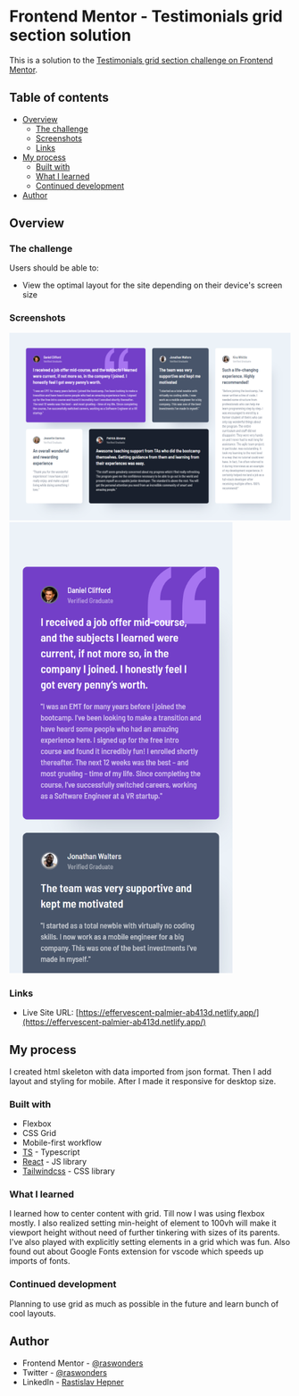# Frontend Mentor - Testimonials grid section solution

This is a solution to the [Testimonials grid section challenge on Frontend Mentor](https://www.frontendmentor.io/challenges/testimonials-grid-section-Nnw6J7Un7).

## Table of contents

- [Overview](#overview)
  - [The challenge](#the-challenge)
  - [Screenshots](#screenshot)
  - [Links](#links)
- [My process](#my-process)
  - [Built with](#built-with)
  - [What I learned](#what-i-learned)
  - [Continued development](#continued-development)
- [Author](#author)

## Overview

### The challenge

Users should be able to:

- View the optimal layout for the site depending on their device's screen size

### Screenshots

<img src="./screenshots/desktop.png" alt="Screenshot" width="1270">
<img src="./screenshots/mobile.png" alt="Screenshot" width="400">

### Links

- Live Site URL: [https://effervescent-palmier-ab413d.netlify.app/](https://effervescent-palmier-ab413d.netlify.app/)

## My process

I created html skeleton with data imported from json format. Then I add layout and styling for mobile. After I made it responsive for desktop size.

### Built with

- Flexbox
- CSS Grid
- Mobile-first workflow
- [TS](https://www.typescriptlang.org/) - Typescript
- [React](https://reactjs.org/) - JS library
- [Tailwindcss](https://tailwindcss.com/) - CSS library

### What I learned

I learned how to center content with grid. Till now I was using flexbox mostly. I also realized setting min-height of element to 100vh will make it viewport height without need of further tinkering with sizes of its parents. I've also played with explicitly setting elements in a grid which was fun.
Also found out about Google Fonts extension for vscode which speeds up imports of fonts. 

### Continued development

Planning to use grid as much as possible in the future and learn bunch of cool layouts. 

## Author

- Frontend Mentor - [@raswonders](https://www.frontendmentor.io/profile/raswonders)
- Twitter - [@raswonders](https://www.twitter.com/raswonders)
- LinkedIn - [Rastislav Hepner](https://www.linkedin.com/in/rastislavhepner/)
